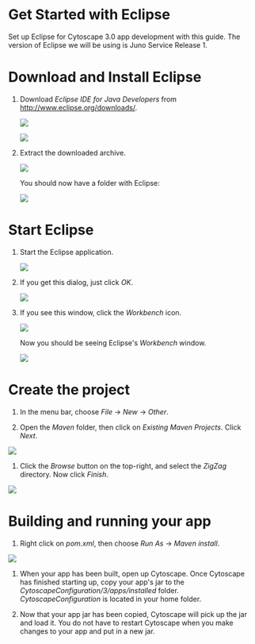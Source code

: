 # Get Started with Eclipse

Set up Eclipse for Cytoscape 3.0 app development with this guide.
The version of Eclipse we will be using is Juno Service Release 1.

# Download and Install Eclipse

 1. Download _Eclipse IDE for Java Developers_ from <http://www.eclipse.org/downloads/>.

    ![](https://raw.github.com/cytoscape/ZigZag/master/getstartedwitheclipse/download1.png)

    ![](https://raw.github.com/cytoscape/ZigZag/master/getstartedwitheclipse/download2.png)

 1. Extract the downloaded archive.

    ![](https://raw.github.com/cytoscape/ZigZag/master/getstartedwitheclipse/extract.png)

    You should now have a folder with Eclipse:

    ![](https://raw.github.com/cytoscape/ZigZag/master/getstartedwitheclipse/extract2.png)

# Start Eclipse

 1. Start the Eclipse application.

    ![](https://raw.github.com/cytoscape/ZigZag/master/getstartedwitheclipse/launch.png)

 1. If you get this dialog, just click _OK_.

    ![](https://raw.github.com/cytoscape/ZigZag/master/getstartedwitheclipse/workspacesetup.png)

 1. If you see this window, click the _Workbench_ icon.

    ![](https://raw.github.com/cytoscape/ZigZag/master/getstartedwitheclipse/welcomescreen.png)

    Now you should be seeing Eclipse's _Workbench_ window.

    ![](https://raw.github.com/cytoscape/ZigZag/master/getstartedwitheclipse/workspace.png)

# Create the project

 1. In the menu bar, choose _File_ &rarr; _New_ &rarr; _Other_.

 1. Open the _Maven_ folder, then click on _Existing Maven Projects_. Click _Next_.

   ![](https://raw.github.com/cytoscape/ZigZag/master/getstartedwitheclipse/newmvnproj.png)

 1. Click the _Browse_ button on the top-right, and select the _ZigZag_ directory. Now click _Finish_.

   ![](https://raw.github.com/cytoscape/ZigZag/master/getstartedwitheclipse/newmvnproj2.png)

# Building and running your app

 1. Right click on _pom.xml_, then choose _Run As_ &rarr; _Maven install_.

   ![](https://raw.github.com/cytoscape/ZigZag/master/getstartedwitheclipse/mvninstall.png)

 1. When your app has been built, open up Cytoscape. Once Cytoscape has finished starting up,
    copy your app's jar to the  _CytoscapeConfiguration/3/apps/installed_ folder.
    _CytoscapeConfiguration_ is located in your home folder.

 1. Now that your app jar has been copied, Cytoscape will pick up the jar and load it. You do
    not have to restart Cytoscape when you make changes to your app and put in a new jar.
